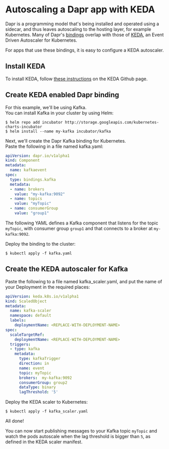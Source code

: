 # Autoscaling a Dapr app with KEDA

Dapr is a programming model that's being installed and operated using a sidecar, and thus leaves autoscaling to the hosting layer, for example Kubernetes.
Many of Dapr's [bindings](../../concepts/bindings#supported-bindings-and-specs) overlap with those of [KEDA](https://github.com/kedacore/keda), an Event Driven Autoscaler for Kubernetes.

For apps that use these bindings, it is easy to configure a KEDA autoscaler.

## Install KEDA

To install KEDA, follow [these instructions](https://github.com/dapr/docs/tree/master/concepts/bindings#supported-bindings-and-specs) on the KEDA Github page.

## Create KEDA enabled Dapr binding

For this example, we'll be using Kafka.<br>
You can install Kafka in your cluster by using Helm:

```
$ helm repo add incubator http://storage.googleapis.com/kubernetes-charts-incubator
$ helm install --name my-kafka incubator/kafka
```

Next, we'll create the Dapr Kafka binding for Kubernetes.<br>
Paste the following in a file named kafka.yaml:

```yaml
apiVersion: dapr.io/v1alpha1
kind: Component
metadata:
  name: kafkaevent
spec:
  type: bindings.kafka
  metadata:
  - name: brokers
    value: "my-kafka:9092"
  - name: topics
    value: "myTopic"
  - name: consumerGroup
    value: "group1"
```

The following YAML defines a Kafka component that listens for the topic `myTopic`, with consumer group `group1` and that connects to a broker at `my-kafka:9092`.

Deploy the binding to the cluster:

```
$ kubectl apply -f kafka.yaml
```

## Create the KEDA autoscaler for Kafka

Paste the following to a file named kafka_scaler.yaml, and put the name of your Deployment in the required places:

```yaml
apiVersion: keda.k8s.io/v1alpha1
kind: ScaledObject
metadata:
  name: kafka-scaler
  namespace: default
  labels:
    deploymentName: <REPLACE-WITH-DEPLOYMENT-NAME>
spec:
  scaleTargetRef:
    deploymentName: <REPLACE-WITH-DEPLOYMENT-NAME>
  triggers:
  - type: kafka
    metadata:
      type: kafkaTrigger
      direction: in
      name: event
      topic: myTopic
      brokers:  my-kafka:9092
      consumerGroup: group2
      dataType: binary
      lagThreshold: '5'
```

Deploy the KEDA scaler to Kubernetes:

```
$ kubectl apply -f kafka_scaler.yaml
```

All done!

You can now start publishing messages to your Kafka topic `myTopic` and watch the pods autoscale when the lag threshold is bigger than `5`, as defined in the KEDA scaler manifest.
